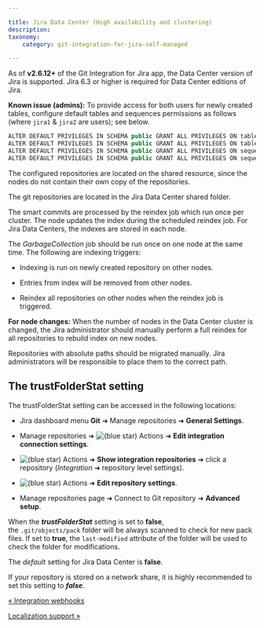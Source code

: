 ```yaml
---

title: Jira Data Center (High availability and clustering)
description:
taxonomy:
    category: git-integration-for-jira-self-managed

---
```

As of **v2.6.12+** of the Git Integration for Jira app, the Data Center version of Jira is supported. Jira 6.3 or higher is required for Data Center editions of Jira.

**Known issue (admins):**
To provide access for both users for newly created tables, configure default tables and sequences permissions as follows (where `jira1` & `jira2` are users); see below.

```java
ALTER DEFAULT PRIVILEGES IN SCHEMA public GRANT ALL PRIVILEGES ON tables TO jira1;
ALTER DEFAULT PRIVILEGES IN SCHEMA public GRANT ALL PRIVILEGES ON tables TO jira2;
ALTER DEFAULT PRIVILEGES IN SCHEMA public GRANT ALL PRIVILEGES ON sequences TO jira1;
ALTER DEFAULT PRIVILEGES IN SCHEMA public GRANT ALL PRIVILEGES ON sequences TO jira2;
```

The configured repositories are located on the shared resource, since the nodes do not contain their own copy of the repositories.

The git repositories are located in the Jira Data Center shared folder.


The smart commits are processed by the reindex job which run once per cluster. The node updates the index during the scheduled reindex job. For Jira Data Centers, the indexes are stored in each node.

The _GarbageCollection_ job should be run once on one node at the same time. The following are indexing triggers:

*   Indexing is run on newly created repository on other nodes.

*   Entries from index will be removed from other nodes.

*   Reindex all repositories on other nodes when the reindex job is triggered.


**For node changes:**
When the number of nodes in the Data Center cluster is changed, the Jira administrator should manually perform a full reindex for all repositories to rebuild index on new nodes.

Repositories with absolute paths should be migrated manually. Jira administrators will be responsible to place them to the correct path.

## The trustFolderStat setting

The trustFolderStat setting can be accessed in the following locations:

*   Jira dashboard menu **Git** ➜ Manage repositories ➜ **General Settings**.

*   Manage repositories ➜ ![(blue star)](/wiki/s/-1639011364/6452/8b4898d3c114827e64ec143b4fa79bb76a6cfa5b/_/images/icons/emoticons/star_blue.png) Actions ➜ **Edit integration connection settings**.

*   ![(blue star)](/wiki/s/-1639011364/6452/8b4898d3c114827e64ec143b4fa79bb76a6cfa5b/_/images/icons/emoticons/star_blue.png) Actions ➜ **Show integration repositories** ➜ click a repository (_Integration_ ➜ repository level settings).

*   ![(blue star)](/wiki/s/-1639011364/6452/8b4898d3c114827e64ec143b4fa79bb76a6cfa5b/_/images/icons/emoticons/star_blue.png) Actions ➜ **Edit repository settings**.

*   Manage repositories page ➜ Connect to Git repository ➜ **Advanced setup**.


When the _**trustFolderStat**_ setting is set to **false**, the `.git/objects/pack` folder will be always scanned to check for new pack files. If set to **true**, the `last-modified` attribute of the folder will be used to check the folder for modifications.

The _default_ setting for Jira Data Center is **false**.

If your repository is stored on a network share, it is highly recommended to set this setting to _**false**_.

[« Integration webhooks](/git-integration-for-jira-self-managed/Integration-webhooks)

[Localization support »](/git-integration-for-jira-self-managed/Localization-support)
